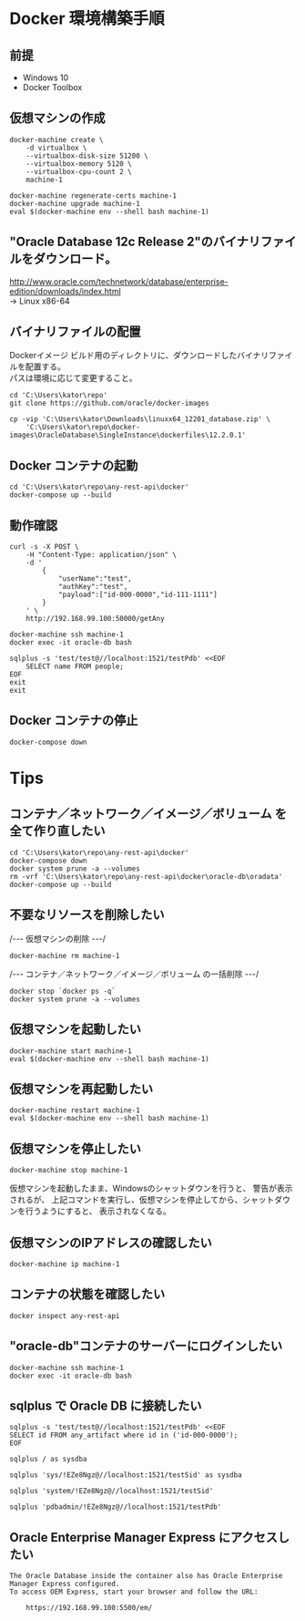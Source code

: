 # Docker 環境構築手順
## 前提
* Windows 10
* Docker Toolbox
    
## 仮想マシンの作成
```shell script
docker-machine create \
    -d virtualbox \
    --virtualbox-disk-size 51200 \
    --virtualbox-memory 5120 \
    --virtualbox-cpu-count 2 \
    machine-1
    
docker-machine regenerate-certs machine-1
docker-machine upgrade machine-1
eval $(docker-machine env --shell bash machine-1)
```

## "Oracle Database 12c Release 2"のバイナリファイルをダウンロード。
http://www.oracle.com/technetwork/database/enterprise-edition/downloads/index.html  
-> Linux x86-64

## バイナリファイルの配置
Dockerイメージ ビルド用のディレクトリに、ダウンロードしたバイナリファイルを配置する。  
パスは環境に応じて変更すること。  

```shell script
cd 'C:\Users\kator\repo'
git clone https://github.com/oracle/docker-images

cp -vip 'C:\Users\kator\Downloads\linuxx64_12201_database.zip' \
    'C:\Users\kator\repo\docker-images\OracleDatabase\SingleInstance\dockerfiles\12.2.0.1'
```

## Docker コンテナの起動
```shell script
cd 'C:\Users\kator\repo\any-rest-api\docker'
docker-compose up --build
```
## 動作確認
```shell script
curl -s -X POST \
    -H "Content-Type: application/json" \
    -d '
        {
            "userName":"test",
            "authKey":"test",
            "payload":["id-000-0000","id-111-1111"]
        }
    ' \
    http://192.168.99.100:50000/getAny
```
```shell script
docker-machine ssh machine-1
docker exec -it oracle-db bash

sqlplus -s 'test/test@//localhost:1521/testPdb' <<EOF
    SELECT name FROM people;
EOF
exit
exit
```

## Docker コンテナの停止
```shell script
docker-compose down
```

# Tips
## コンテナ／ネットワーク／イメージ／ボリューム を全て作り直したい
```shell script
cd 'C:\Users\kator\repo\any-rest-api\docker'
docker-compose down
docker system prune -a --volumes
rm -vrf 'C:\Users\kator\repo\any-rest-api\docker\oracle-db\oradata'
docker-compose up --build
```
  
## 不要なリソースを削除したい
/--- 仮想マシンの削除 ---/
```shell script
docker-machine rm machine-1
```
/--- コンテナ／ネットワーク／イメージ／ボリューム の一括削除 ---/
```shell script
docker stop `docker ps -q`
docker system prune -a --volumes
```

## 仮想マシンを起動したい
```shell script
docker-machine start machine-1
eval $(docker-machine env --shell bash machine-1)
```

## 仮想マシンを再起動したい
```shell script
docker-machine restart machine-1
eval $(docker-machine env --shell bash machine-1)
```

## 仮想マシンを停止したい
```shell script
docker-machine stop machine-1
```
仮想マシンを起動したまま、Windowsのシャットダウンを行うと、 警告が表示されるが、
上記コマンドを実行し、仮想マシンを停止してから、シャットダウンを行うようにすると、 表示されなくなる。

## 仮想マシンのIPアドレスの確認したい
```shell script
docker-machine ip machine-1
```
  
## コンテナの状態を確認したい
```shell script
docker inspect any-rest-api
```
  
## "oracle-db"コンテナのサーバーにログインしたい
```shell script
docker-machine ssh machine-1
docker exec -it oracle-db bash
```
  
## sqlplus で Oracle DB に接続したい
```shell script
sqlplus -s 'test/test@//localhost:1521/testPdb' <<EOF
SELECT id FROM any_artifact where id in ('id-000-0000');
EOF
```
```shell script
sqlplus / as sysdba
```
```shell script
sqlplus 'sys/!EZe8Ngz@//localhost:1521/testSid' as sysdba
```
```shell script
sqlplus 'system/!EZe8Ngz@//localhost:1521/testSid'
```
```shell script
sqlplus 'pdbadmin/!EZe8Ngz@//localhost:1521/testPdb'
```

## Oracle Enterprise Manager Express にアクセスしたい
```text
The Oracle Database inside the container also has Oracle Enterprise Manager Express configured. 
To access OEM Express, start your browser and follow the URL:

	https://192.168.99.100:5500/em/
```
